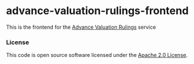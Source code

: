 
# advance-valuation-rulings-frontend

This is the frontend for the [Advance Valuation Rulings](https://github.com/hmrc/advance-valuation-rulings) service

### License

This code is open source software licensed under the [Apache 2.0 License]("http://www.apache.org/licenses/LICENSE-2.0.html").